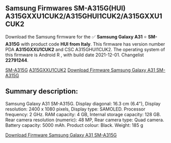 <h2>Samsung Firmwares SM-A315G(HUI) A315GXXU1CUK2/A315GHUI1CUK2/A315GXXU1CUK2</h2>
Download the Samsung firmware for the ✅ <strong>Samsung Galaxy A31 </strong> ⭐ <strong>SM-A315G</strong> with product code <strong>HUI</strong> <strong> from Italy</strong>. This firmware has version number PDA <strong>A315GXXU1CUK2</strong> and CSC A315GHUI1CUK2. The operating system of this firmware is Android R , with build date 2021-12-01. Changelist <strong>22791244</strong>.


[SM-A315G](https://samfirm.shop/samsung/model/SM-A315G)
[A315GXXU1CUK2](https://samfirm.shop/samsung/pda/A315GXXU1CUK2)
[Download Firmware Samsung Galaxy A31 SM-A315G](https://samfirm.shop/samsung/firmware/479322)
<h2>Summary description:</h2>
<p>Samsung Galaxy A31 SM-A315G. Display diagonal: 16.3 cm (6.4"), Display resolution: 2400 x 1080 pixels, Display type: SAMOLED. Processor frequency: 2 GHz. RAM capacity: 4 GB, Internal storage capacity: 128 GB. Rear camera resolution (numeric): 48 MP, Rear camera type: Quad camera. Battery capacity: 5000 mAh. Product colour: Black. Weight: 185 g</p>


[Download Firmware Samsung Galaxy A31 SM-A315G](https://samfirm.shop/samsung/firmware/479322)
